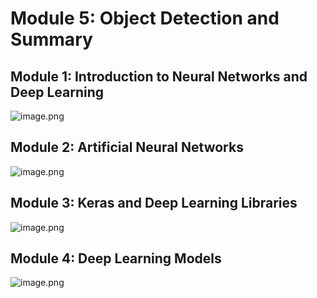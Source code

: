 

# Module 5: Object Detection and Summary
## Module 1: Introduction to Neural Networks and Deep Learning
![image.png](https://prod-files-secure.s3.us-west-2.amazonaws.com/03e82b26-cccb-4906-bb56-adabcbdc0655/a8d40bcb-c482-4026-8872-311e16b2dc63/image.png?X-Amz-Algorithm=AWS4-HMAC-SHA256&X-Amz-Content-Sha256=UNSIGNED-PAYLOAD&X-Amz-Credential=ASIAZI2LB466ZMOCMQXF%2F20250203%2Fus-west-2%2Fs3%2Faws4_request&X-Amz-Date=20250203T031918Z&X-Amz-Expires=3600&X-Amz-Security-Token=IQoJb3JpZ2luX2VjEPL%2F%2F%2F%2F%2F%2F%2F%2F%2F%2FwEaCXVzLXdlc3QtMiJHMEUCIQC39%2BbfvoqSobyIckClHkhTONhyObVxZZMJG36Pz5571gIgHgyeeB75qj2CSffMWYpiLrYz59uanTF3NQ6U3QG%2BVNMqiAQI%2B%2F%2F%2F%2F%2F%2F%2F%2F%2F%2F%2FARAAGgw2Mzc0MjMxODM4MDUiDGAZhnDyaxes5QwzuyrcA%2FGo51XftCguHd4sCPIU7thH617040J4M65l4yg8C1u3TVVxxPPATMrCKpmqPNVLxRmXZtZkmK3M0CT9q1NH84kIOrWx%2FkLW5BJahuJ5AHkGMWQ08nTuwHAVy8BIcHfe77yVPtK6nGJpBlIy3xhcOHtPPoR7Kiy1sUovND%2F%2FPjqyj2%2F06Sf4YJUpI%2FvqBqRiPxBFWsrz15G932phVuuWLcRyJeNHUhMQQ7FVigw8OJjdFoLboNuvW9u1RnMvKKX0A1E3Wh5DPlKrya5eOUJi%2FvhuBPGcZUtuoP%2FKc9DcwoJzzCgv8Wg4IUvOOANr8Ns5oKeF5%2Bd4lM9lz7u5u5YMHpYbxD8%2BKxVQq%2BgOTG4BlWqfpAajyJI6bJfwnxA4WGrbyj0njVLZGcLBnuXcROgoE2HPhqYl5wkYRGx3APUOTRvpk2yHaRi8kAmMUw6pdldZeaSeyhyRGl8n6AktlohfKQlzJUwdfApXBbDbTsRDAu27p8iQxcla5U0bspi6utvlI%2Fg9Kb77wDmAnZzZs4lJfZbuD5Cfay2kpv5eW3i6ybrUGb489zwg8jlB5xOy8jjM9Krm88lTujKOjXXae7PfT2kO6FnGDAti02UyNHupwO2Nwemkgn1du0dPxrYZMMu%2FgL0GOqUBwSN1L%2FdqUAv03lvj2KtT3j%2BlnWHfk9yF8OSe62nfT%2FnokyUd36gi1StVpQB9bgOufD0msVCad2IaTso5JNUa8CFp9ngCMHjM09OfzAvorLa3gykwtAGv0ji0jlPBW%2BDIllx1kx03K6xxiwYLFPvhMbE%2BWo1%2FvYqZos%2Bs1RNzM1fJHv0TNehdHy7yNCnLxo9ti4U%2BAgqXAGAW0z2qPzZgMrtzCsin&X-Amz-Signature=aae70824586ab9b0acbb1696a8ffe56508d6022d23eb8ceff3e8375cc1bcc2bb&X-Amz-SignedHeaders=host&x-id=GetObject)
## Module 2: Artificial Neural Networks
![image.png](https://prod-files-secure.s3.us-west-2.amazonaws.com/03e82b26-cccb-4906-bb56-adabcbdc0655/5157ca89-62da-41d9-a98f-6432b71047a9/image.png?X-Amz-Algorithm=AWS4-HMAC-SHA256&X-Amz-Content-Sha256=UNSIGNED-PAYLOAD&X-Amz-Credential=ASIAZI2LB466ZMOCMQXF%2F20250203%2Fus-west-2%2Fs3%2Faws4_request&X-Amz-Date=20250203T031918Z&X-Amz-Expires=3600&X-Amz-Security-Token=IQoJb3JpZ2luX2VjEPL%2F%2F%2F%2F%2F%2F%2F%2F%2F%2FwEaCXVzLXdlc3QtMiJHMEUCIQC39%2BbfvoqSobyIckClHkhTONhyObVxZZMJG36Pz5571gIgHgyeeB75qj2CSffMWYpiLrYz59uanTF3NQ6U3QG%2BVNMqiAQI%2B%2F%2F%2F%2F%2F%2F%2F%2F%2F%2F%2FARAAGgw2Mzc0MjMxODM4MDUiDGAZhnDyaxes5QwzuyrcA%2FGo51XftCguHd4sCPIU7thH617040J4M65l4yg8C1u3TVVxxPPATMrCKpmqPNVLxRmXZtZkmK3M0CT9q1NH84kIOrWx%2FkLW5BJahuJ5AHkGMWQ08nTuwHAVy8BIcHfe77yVPtK6nGJpBlIy3xhcOHtPPoR7Kiy1sUovND%2F%2FPjqyj2%2F06Sf4YJUpI%2FvqBqRiPxBFWsrz15G932phVuuWLcRyJeNHUhMQQ7FVigw8OJjdFoLboNuvW9u1RnMvKKX0A1E3Wh5DPlKrya5eOUJi%2FvhuBPGcZUtuoP%2FKc9DcwoJzzCgv8Wg4IUvOOANr8Ns5oKeF5%2Bd4lM9lz7u5u5YMHpYbxD8%2BKxVQq%2BgOTG4BlWqfpAajyJI6bJfwnxA4WGrbyj0njVLZGcLBnuXcROgoE2HPhqYl5wkYRGx3APUOTRvpk2yHaRi8kAmMUw6pdldZeaSeyhyRGl8n6AktlohfKQlzJUwdfApXBbDbTsRDAu27p8iQxcla5U0bspi6utvlI%2Fg9Kb77wDmAnZzZs4lJfZbuD5Cfay2kpv5eW3i6ybrUGb489zwg8jlB5xOy8jjM9Krm88lTujKOjXXae7PfT2kO6FnGDAti02UyNHupwO2Nwemkgn1du0dPxrYZMMu%2FgL0GOqUBwSN1L%2FdqUAv03lvj2KtT3j%2BlnWHfk9yF8OSe62nfT%2FnokyUd36gi1StVpQB9bgOufD0msVCad2IaTso5JNUa8CFp9ngCMHjM09OfzAvorLa3gykwtAGv0ji0jlPBW%2BDIllx1kx03K6xxiwYLFPvhMbE%2BWo1%2FvYqZos%2Bs1RNzM1fJHv0TNehdHy7yNCnLxo9ti4U%2BAgqXAGAW0z2qPzZgMrtzCsin&X-Amz-Signature=33099b39be6f426fbab1fcbd628c723ffebe40171cbfd4c54d359ee694d46af3&X-Amz-SignedHeaders=host&x-id=GetObject)
## Module 3: Keras and Deep Learning Libraries
![image.png](https://prod-files-secure.s3.us-west-2.amazonaws.com/03e82b26-cccb-4906-bb56-adabcbdc0655/5089ce50-05f1-470d-ad42-42503bf1df5f/image.png?X-Amz-Algorithm=AWS4-HMAC-SHA256&X-Amz-Content-Sha256=UNSIGNED-PAYLOAD&X-Amz-Credential=ASIAZI2LB466ZMOCMQXF%2F20250203%2Fus-west-2%2Fs3%2Faws4_request&X-Amz-Date=20250203T031918Z&X-Amz-Expires=3600&X-Amz-Security-Token=IQoJb3JpZ2luX2VjEPL%2F%2F%2F%2F%2F%2F%2F%2F%2F%2FwEaCXVzLXdlc3QtMiJHMEUCIQC39%2BbfvoqSobyIckClHkhTONhyObVxZZMJG36Pz5571gIgHgyeeB75qj2CSffMWYpiLrYz59uanTF3NQ6U3QG%2BVNMqiAQI%2B%2F%2F%2F%2F%2F%2F%2F%2F%2F%2F%2FARAAGgw2Mzc0MjMxODM4MDUiDGAZhnDyaxes5QwzuyrcA%2FGo51XftCguHd4sCPIU7thH617040J4M65l4yg8C1u3TVVxxPPATMrCKpmqPNVLxRmXZtZkmK3M0CT9q1NH84kIOrWx%2FkLW5BJahuJ5AHkGMWQ08nTuwHAVy8BIcHfe77yVPtK6nGJpBlIy3xhcOHtPPoR7Kiy1sUovND%2F%2FPjqyj2%2F06Sf4YJUpI%2FvqBqRiPxBFWsrz15G932phVuuWLcRyJeNHUhMQQ7FVigw8OJjdFoLboNuvW9u1RnMvKKX0A1E3Wh5DPlKrya5eOUJi%2FvhuBPGcZUtuoP%2FKc9DcwoJzzCgv8Wg4IUvOOANr8Ns5oKeF5%2Bd4lM9lz7u5u5YMHpYbxD8%2BKxVQq%2BgOTG4BlWqfpAajyJI6bJfwnxA4WGrbyj0njVLZGcLBnuXcROgoE2HPhqYl5wkYRGx3APUOTRvpk2yHaRi8kAmMUw6pdldZeaSeyhyRGl8n6AktlohfKQlzJUwdfApXBbDbTsRDAu27p8iQxcla5U0bspi6utvlI%2Fg9Kb77wDmAnZzZs4lJfZbuD5Cfay2kpv5eW3i6ybrUGb489zwg8jlB5xOy8jjM9Krm88lTujKOjXXae7PfT2kO6FnGDAti02UyNHupwO2Nwemkgn1du0dPxrYZMMu%2FgL0GOqUBwSN1L%2FdqUAv03lvj2KtT3j%2BlnWHfk9yF8OSe62nfT%2FnokyUd36gi1StVpQB9bgOufD0msVCad2IaTso5JNUa8CFp9ngCMHjM09OfzAvorLa3gykwtAGv0ji0jlPBW%2BDIllx1kx03K6xxiwYLFPvhMbE%2BWo1%2FvYqZos%2Bs1RNzM1fJHv0TNehdHy7yNCnLxo9ti4U%2BAgqXAGAW0z2qPzZgMrtzCsin&X-Amz-Signature=3e52f56e022a81f02107a7660c6532b246d9c8590c9c1ec8343a7b53cf75b821&X-Amz-SignedHeaders=host&x-id=GetObject)
## Module 4: Deep Learning Models
![image.png](https://prod-files-secure.s3.us-west-2.amazonaws.com/03e82b26-cccb-4906-bb56-adabcbdc0655/4e22fcb0-cfbc-4d28-b961-b9b8fde071f0/image.png?X-Amz-Algorithm=AWS4-HMAC-SHA256&X-Amz-Content-Sha256=UNSIGNED-PAYLOAD&X-Amz-Credential=ASIAZI2LB466ZMOCMQXF%2F20250203%2Fus-west-2%2Fs3%2Faws4_request&X-Amz-Date=20250203T031918Z&X-Amz-Expires=3600&X-Amz-Security-Token=IQoJb3JpZ2luX2VjEPL%2F%2F%2F%2F%2F%2F%2F%2F%2F%2FwEaCXVzLXdlc3QtMiJHMEUCIQC39%2BbfvoqSobyIckClHkhTONhyObVxZZMJG36Pz5571gIgHgyeeB75qj2CSffMWYpiLrYz59uanTF3NQ6U3QG%2BVNMqiAQI%2B%2F%2F%2F%2F%2F%2F%2F%2F%2F%2F%2FARAAGgw2Mzc0MjMxODM4MDUiDGAZhnDyaxes5QwzuyrcA%2FGo51XftCguHd4sCPIU7thH617040J4M65l4yg8C1u3TVVxxPPATMrCKpmqPNVLxRmXZtZkmK3M0CT9q1NH84kIOrWx%2FkLW5BJahuJ5AHkGMWQ08nTuwHAVy8BIcHfe77yVPtK6nGJpBlIy3xhcOHtPPoR7Kiy1sUovND%2F%2FPjqyj2%2F06Sf4YJUpI%2FvqBqRiPxBFWsrz15G932phVuuWLcRyJeNHUhMQQ7FVigw8OJjdFoLboNuvW9u1RnMvKKX0A1E3Wh5DPlKrya5eOUJi%2FvhuBPGcZUtuoP%2FKc9DcwoJzzCgv8Wg4IUvOOANr8Ns5oKeF5%2Bd4lM9lz7u5u5YMHpYbxD8%2BKxVQq%2BgOTG4BlWqfpAajyJI6bJfwnxA4WGrbyj0njVLZGcLBnuXcROgoE2HPhqYl5wkYRGx3APUOTRvpk2yHaRi8kAmMUw6pdldZeaSeyhyRGl8n6AktlohfKQlzJUwdfApXBbDbTsRDAu27p8iQxcla5U0bspi6utvlI%2Fg9Kb77wDmAnZzZs4lJfZbuD5Cfay2kpv5eW3i6ybrUGb489zwg8jlB5xOy8jjM9Krm88lTujKOjXXae7PfT2kO6FnGDAti02UyNHupwO2Nwemkgn1du0dPxrYZMMu%2FgL0GOqUBwSN1L%2FdqUAv03lvj2KtT3j%2BlnWHfk9yF8OSe62nfT%2FnokyUd36gi1StVpQB9bgOufD0msVCad2IaTso5JNUa8CFp9ngCMHjM09OfzAvorLa3gykwtAGv0ji0jlPBW%2BDIllx1kx03K6xxiwYLFPvhMbE%2BWo1%2FvYqZos%2Bs1RNzM1fJHv0TNehdHy7yNCnLxo9ti4U%2BAgqXAGAW0z2qPzZgMrtzCsin&X-Amz-Signature=640f3d5bdae52ced1e0766c36d4c23643eb2a122c124f4fc0662050629afd64d&X-Amz-SignedHeaders=host&x-id=GetObject)
